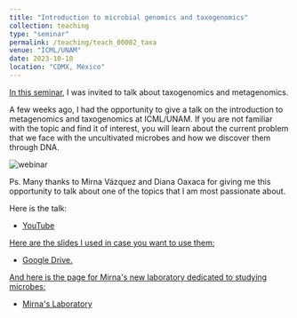 ```yaml
---
title: "Introduction to microbial genomics and taxogenomics"
collection: teaching
type: "seminar"
permalink: /teaching/teach_00002_taxa
venue: "ICML/UNAM"
date: 2023-10-10
location: "CDMX, México"
---
```


<a href="https://www.youtube.com/watch?v=TyLF03w8lRE">In this seminar</a>, I was invited to talk about taxogenomics and metagenomics.

A few weeks ago, I had the opportunity to give a talk on the introduction to metagenomics and taxogenomics at ICML/UNAM. If you are not familiar with the topic and find it of interest, you will learn about the current problem that we face with the uncultivated microbes and how we discover them through DNA.

![webinar](/images/teaching/teach_00004_taxa.jpg)

Ps. Many thanks to Mirna Vázquez and Diana Oaxaca for giving me this opportunity to talk about one of the topics that I am most passionate about.

Here is the talk:
* <a href="https://www.youtube.com/watch?v=TyLF03w8lRE"> YouTube
  
Here are the slides I used in case you want to use them:
* <a href="https://docs.google.com/presentation/d/1VrLjj5Nct_-23GDUUwaOa9mJrz6DO4oP/edit?usp=sharing&ouid=114545781623115423236&rtpof=true&sd=true">Google Drive. 

And here is the page for Mirna's new laboratory dedicated to studying microbes:
* <a href="https://mirnavazquez.netlify.app/">Mirna's Laboratory 
